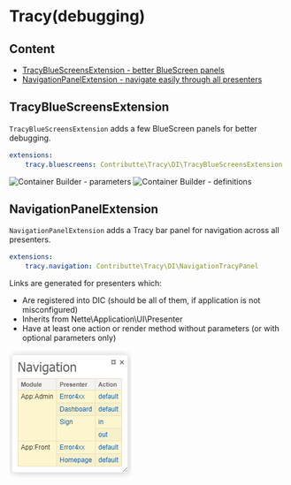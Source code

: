 # Tracy(debugging)

## Content

- [TracyBlueScreensExtension - better BlueScreen panels](#tracybluescreensextension)
- [NavigationPanelExtension - navigate easily through all presenters](#navigationpanelextension)

## TracyBlueScreensExtension

`TracyBlueScreensExtension` adds a few BlueScreen panels for better debugging.

```yaml
extensions:
    tracy.bluescreens: Contributte\Tracy\DI\TracyBlueScreensExtension
```

![Container Builder - parameters][container-builder-parameters]
![Container Builder - definitions][container-builder-definitions]

[container-builder-parameters]: https://raw.githubusercontent.com/contributte/tracy/master/.docs/assets/container-builder-parameters.png "Container Builder - parameters"
[container-builder-definitions]: https://raw.githubusercontent.com/contributte/tracy/master/.docs/assets/container-builder-definitions.png "Container Builder - definitions"

## NavigationPanelExtension

`NavigationPanelExtension` adds a Tracy bar panel for navigation across all presenters.

```yaml
extensions:
    tracy.navigation: Contributte\Tracy\DI\NavigationTracyPanel
```

Links are generated for presenters which:

- Are registered into DIC (should be all of them, if application is not misconfigured)
- Inherits from Nette\Application\UI\Presenter
- Have at least one action or render method without parameters (or with optional parameters only)

![Navigation panel](assets/navigation-panel.png?raw=true)
